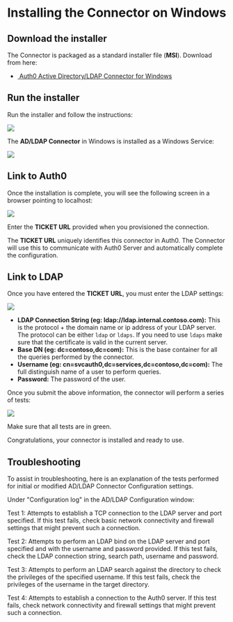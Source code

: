 # Installing the Connector on Windows

## Download the installer

The Connector is packaged as a standard installer file (__MSI__). Download from here:

<div class="platform-selector">
  <div class="installers"  style="display: block; margin: auto;">
    <ul>
      <li>
        <a class="download-link" href="http://cdn.auth0.com/adldap.msi">
          <img src="//cdn.auth0.com/docs/img/node-windows.png" alt="">
          Auth0 Active Directory/LDAP Connector for Windows
          <small class="download-version"></small>
        </a>
        <span class="hash"></span>
      </li>
    </ul>
  </div>

<script type="text/javascript">
  $.getJSON('https://cdn.auth0.com/connector/windows/latest.json', function (data) {
    $('.download-link').attr('href', data.url);
    $('.download-version').text('Current version: ' + data.version);
    $('.hash').text('Checksum (SHA1): ' + data.checksum);
  })
</script>

## Run the installer

Run the installer and follow the instructions:

![](https://cdn.auth0.com/docs/img/adldap-connector-setup.png)

The __AD/LDAP Connector__ in Windows is installed as a Windows Service:

![](https://cdn.auth0.com/docs/img/adldap-connector-services.png)

## Link to Auth0

Once the installation is complete, you will see the following screen in a browser pointing to localhost:

![](https://cdn.auth0.com/docs/img/adldap-connector-admin-ticket.png)

Enter the __TICKET URL__ provided when you provisioned the connection.

The __TICKET URL__ uniquely identifies this connector in Auth0. The Connector will use this to communicate with Auth0 Server and automatically complete the configuration.


## Link to LDAP

Once you have entered the __TICKET URL__, you must enter the LDAP settings:

![](https://cdn.auth0.com/docs/img/adldap-connector-admin-settings.png)

-  **LDAP Connection String (eg: ldap://ldap.internal.contoso.com):** This is the protocol + the domain name or ip address of your LDAP server. The protocol can be either `ldap` or `ldaps`. If you need to use `ldaps` make sure that the certificate is valid in the current server.
-  **Base DN (eg: dc=contoso,dc=com):** This is the base container for all the queries performed by the connector.
-  **Username (eg: cn=svcauth0,dc=services,dc=contoso,dc=com):** The full distinguish name of a user to perform queries.
-  **Password:** The password of the user.

Once you submit the above information, the connector will perform a series of tests:

![](https://cdn.auth0.com/docs/img/adldap-connector-admin-settings-ok.png)

Make sure that all tests are in green.

Congratulations, your connector is installed and ready to use.

## Troubleshooting

To assist in troubleshooting, here is an explanation of the tests performed for initial or modified AD/LDAP Connector Configuration settings.

Under "Configuration log" in the AD/LDAP Configuration window:

Test 1: Attempts to establish a TCP connection to the LDAP server and port specified.  If this test fails, check basic network connectivity and firewall settings that might prevent such a connection.

Test 2: Attempts to perform an LDAP bind on the LDAP server and port specified and with the username and password provided.  If this test fails, check the LDAP connection string, search path, username and password. 

Test 3: Attempts to perform an LDAP search against the directory to check the privileges of the specified username.  If this test fails, check the privileges of the username in the target directory.

Test 4: Attempts to establish a connection to the Auth0 server.  If this test fails, check network connectivity and firewall settings that might prevent such a connection.